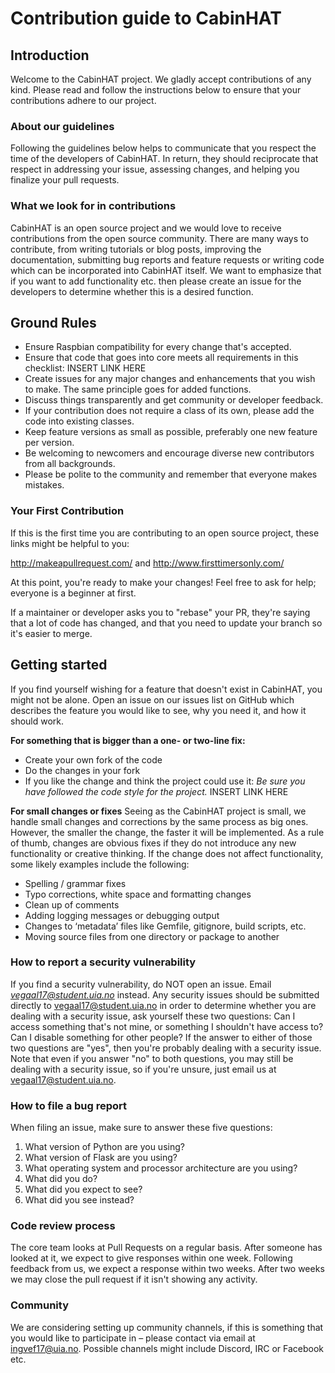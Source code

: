 # Contribution guide to CabinHAT

## Introduction
Welcome to the CabinHAT project. We gladly accept contributions of any kind. Please read and follow the instructions below to ensure that your contributions adhere to our project.


### About our guidelines
Following the guidelines below helps to communicate that you respect the time of the developers of CabinHAT. In return, they should reciprocate that respect in addressing your issue, assessing changes, and helping you finalize your pull requests.

### What we look for in contributions
CabinHAT is an open source project and we would love to receive contributions from the open source community. There are many ways to contribute, from writing tutorials or blog posts, improving the documentation, submitting bug reports and feature requests or writing code which can be incorporated into CabinHAT itself. We want to emphasize that if you want to add functionality etc. then please create an issue for the developers to determine whether this is a desired function. 

## Ground Rules
* Ensure Raspbian compatibility for every change that's accepted. 
* Ensure that code that goes into core meets all requirements in this checklist: INSERT LINK HERE
* Create issues for any major changes and enhancements that you wish to make. The same principle goes for added functions. 
* Discuss things transparently and get community or developer feedback.
* If your contribution does not require a class of its own, please add the code into existing classes.
* Keep feature versions as small as possible, preferably one new feature per version.
* Be welcoming to newcomers and encourage diverse new contributors from all backgrounds.
* Please be polite to the community and remember that everyone makes mistakes. 

### Your First Contribution
If this is the first time you are contributing to an open source project, these links might be helpful to you: 

http://makeapullrequest.com/ and http://www.firsttimersonly.com/

At this point, you're ready to make your changes! Feel free to ask for help; everyone is a beginner at first.

If a maintainer or developer asks you to "rebase" your PR, they're saying that a lot of code has changed, and that you need to update your branch so it's easier to merge.

## Getting started

If you find yourself wishing for a feature that doesn't exist in CabinHAT, you might not be alone. Open an issue on our issues list on GitHub which describes the feature you would like to see, why you need it, and how it should work. 

**For something that is bigger than a one- or two-line fix:**

* Create your own fork of the code
* Do the changes in your fork
* If you like the change and think the project could use it: *Be sure you have followed the code style for the project.* 
  INSERT LINK HERE

**For small changes or fixes**
Seeing as the CabinHAT project is small, we handle small changes and corrections by the same process as big ones. However, the smaller the change, the faster it will be implemented. As a rule of thumb, changes are obvious fixes if they do not introduce any new functionality or creative thinking. If the change does not affect functionality, some likely examples include the following:
* Spelling / grammar fixes
* Typo corrections, white space and formatting changes
* Clean up of comments
* Adding logging messages or debugging output
* Changes to ‘metadata’ files like Gemfile, gitignore, build scripts, etc.
* Moving source files from one directory or package to another


### How to report a security vulnerability
If you find a security vulnerability, do NOT open an issue. Email *vegaal17@student.uia.no* instead.
Any security issues should be submitted directly to vegaal17@student.uia.no in order to determine whether you are dealing with a security issue, ask yourself these two questions:
Can I access something that's not mine, or something I shouldn't have access to?
Can I disable something for other people?
If the answer to either of those two questions are "yes", then you're probably dealing with a security issue. Note that even if you answer "no" to both questions, you may still be dealing with a security issue, so if you're unsure, just email us at vegaal17@student.uia.no.

### How to file a bug report
When filing an issue, make sure to answer these five questions:
1. What version of Python are you using?
1. What version of Flask are you using?
1. What operating system and processor architecture are you using?
1. What did you do?
1. What did you expect to see?
1. What did you see instead? 


### Code review process
The core team looks at Pull Requests on a regular basis. After someone has looked at it, we expect to give responses within one week. Following feedback from us, we expect a response within two weeks. After two weeks we may close the pull request if it isn't showing any activity.

### Community
We are considering setting up community channels, if this is something that you would like to participate in – please contact via email at ingvef17@uia.no. Possible channels might include Discord, IRC or Facebook etc. 

